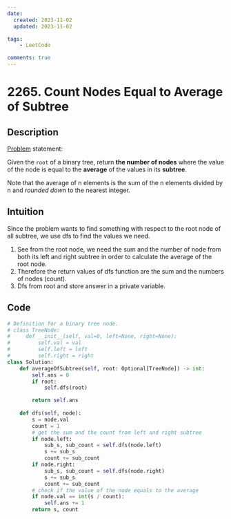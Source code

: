 ```yaml
---
date:
  created: 2023-11-02
  updated: 2023-11-02

tags:
    - LeetCode

comments: true
---
```


# 2265. Count Nodes Equal to Average of Subtree

## Description

[Problem](https://leetcode.com/problems/count-nodes-equal-to-average-of-subtree/description/?envType=daily-question&envId=2023-11-02) statement:

Given the `root` of a binary tree, return **the number of nodes** where the value of the node is equal to the **average** of the values in its **subtree**.

Note that the average of n elements is the sum of the n elements divided by n and *rounded down* to the nearest integer.

## Intuition

Since the problem wants to find something with respect to the root node of all subtree, we use dfs to find the values we need.

1. See from the root node, we need the sum and the number of node from both its left and right subtree in order to calculate the average of the root node.
2. Therefore the return values of dfs function are the sum and the numbers of nodes (count).
3. Dfs from root and store answer in a private variable.

## Code

```python
# Definition for a binary tree node.
# class TreeNode:
#     def __init__(self, val=0, left=None, right=None):
#         self.val = val
#         self.left = left
#         self.right = right
class Solution:
    def averageOfSubtree(self, root: Optional[TreeNode]) -> int:
        self.ans = 0
        if root:
            self.dfs(root)

        return self.ans
        
    def dfs(self, node):
        s = node.val
        count = 1
        # get the sum and the count from left and right subtree
        if node.left:
            sub_s, sub_count = self.dfs(node.left)
            s += sub_s
            count += sub_count
        if node.right:
            sub_s, sub_count = self.dfs(node.right)
            s += sub_s
            count += sub_count
        # check if the value of the node equals to the average
        if node.val == int(s / count):
            self.ans += 1
        return s, count
```